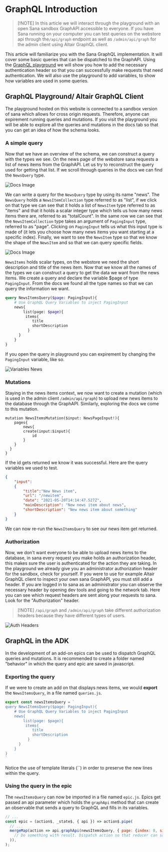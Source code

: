 # GraphQL Introduction

>[!NOTE] In this article we will interact through the playground with an open Sana sandbox GraphAPI accessible to everyone. If you have Sana running on your computer you can test queries on the webstore api through the`/api/graph` endpoint as well as `/admin/api/graph` for the admin client using Altair GraphQL client.

This article will familiarize you with the Sana GraphQL implementation. It will cover some basic queries that can be dispatched to the GraphAPI.
Using the [GraphQL playground](playground.md) we will show you how to add the necessary authentication header so that you can successfully make requests that need authentication. We will also use the playground to add variables, to show how variables are used in some queries.

## GraphQL Playground/ Altair GraphQL Client

The playground hosted on this website is connected to a sandbox version of sana which allows for cross origin requests. Therefore, anyone can expirement running queries and mutations. If you visit the playground you will be able to explore all the queries and mutations in the docs tab so that you can get an idea of how the schema looks.

### A simple query

Now that we have an overview of the schema, we can construct a query with the types we see. On the news page of the webstore sana requests a list of news items from the GraphAPI. Let us try to reconstruct the query used for getting that list. If we scroll through queries in the docs we can find the `NewsQuery` type.

![Docs Image](img/docs.png)

We can write a query for the `NewsQuery` type by using its name "news". The `NewsQuery` holds a `NewsItemCollection` type referred to as "list", if we click on that type we can see that it holds a list of `NewsItem` type referred to as "items" and that it holds a scalar integer type which tells us how many news items there are, referred to as "totalCount". In the same row we can see that the `NewsItemCollection` type takes an argument of `PagingInput` type, referred to as "page". Clicking on `PagingInput` tells us what this input type is made of (it lets you choose how many news items you want starting at a specific index). Finally, we want to see the `NewsItem` type so that we know the shape of the `NewsItem` and so that we can query specific fields.

![Docs Image](img/NewsItem.png)

`NewsItems` holds scalar types, on the webstore we need the short description and title of the news item.
Now that we know all the names of the types we can construct a query to get the data we want from the news items. We create a query and declare the variable $page of type `PagingInput`. From the docs we found all the type names so that we can query the information we want.

```graphql
query NewsItemsQuery($page: PagingInput){
    # Use GraphQL Query Variables to inject PagingInput
    news{
        list(page: $page){
         items{
            title
            shortDescription
          }
      }
    }
}
```

If you open the query in playground you can expirement by changing the `PagingInput` variable, like so.

![Variables News](img/Variables-news.png)

### Mutations

Staying in the news items context, we now want to create a mutation (which is used in the admin client `/admin/api/graph`) to upload new news items to the database through the GraphAPI. Similarly, exploring the docs we come to this mutation.

```graphql-admin
mutation NewsItemsMutation($input: NewsPageInput!){
    pages{
        news{
        create(input:$input){
            id
        } 
    }
  }
}
```

If the id gets returned we know it was successful. Here are the query variables we used to test.

```json
{
    "input":
    {
        "title":"New News item",
        "url": "/newitem",
        "date": "2021-05-20T14:14:47.527Z",
        "mainDescription": "New news item about news",
        "shortDescription": "New news item about something"
    }
}
```

We can now re-run the `NewsItemsQuery` to see our news item get returned.

### Authorization

Now, we don't want everyone to be able to upload news items to the database, in sana every request you make holds an authorization header, this makes sure the user is authenticated for the action they are taking. In the playground we already give you an administrator authorization header for the sandbox, check for yourself. If you were to use for example Altair GraphQL client to inspect your own sana GraphAPI, you must still add a header. If you are logged in to sana as an administrator you can observe the necessary header by opening dev tools and going to the network tab. Here you can see which request headers are sent along your requests to sana. Look for the "Authorization" header.

>[!NOTE] `/api/graph` and `/admin/api/graph` take different authorization headers because they have different types of users.

![Auth Headers](img/auth-header.png)

## GraphQL in the ADK

In the development of an add-on epics can be used to dispatch GraphQL queries and mutations. It is recommended to create a folder named "behavior" in which the query and epic are saved in javascript.

<a id="ExportingQueries"></a>

### Exporting the query

If we were to create an add on that displays news items, we would **export** the `NewsItemsQuery`, in a file named `queries.js`.

```js
export const newsItemsQuery = `
query NewsItemsQuery($page: PagingInput){
    # Use GraphQL Query Variables to inject PagingInput
    news{
        list(page: $page){
         items{
            title
            shortDescription
          }
      }
    }
}
`
```

Notice the use of template literals (``) in order to preserve the new lines within the query.

### Using the query in the epic

The `newsItemsQuery` can now be imported in a file named `epic.js`. Epics get passed an api parameter which holds the `graphApi` method that can create an observable that sends a query to GraphQL and fills in its variables.

```js
// ...
const epic = (action$, _state$, { api }) => action$.pipe(
  // ...
  mergeMap(action => api.graphApi(newsItemsQuery, { page: {index: 0, size: 0} }).pipe(
    // Do something with result. Dispatch action so that reducer can save the news items in redux state
  )),
);
```
